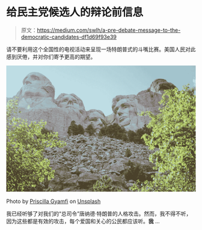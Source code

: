# 给民主党候选人的辩论前信息

> 原文：<https://medium.com/swlh/a-pre-debate-message-to-the-democratic-candidates-df1d69f93e39>

请不要利用这个全国性的电视活动来呈现一场特朗普式的斗嘴比赛。美国人民对此感到厌倦，并对你们寄予更高的期望。

![](img/c55532849f7607d2034262f09b618c92.png)

Photo by [Priscilla Gyamfi](https://unsplash.com/@queenofthedesert?utm_source=medium&utm_medium=referral) on [Unsplash](https://unsplash.com?utm_source=medium&utm_medium=referral)

我已经听够了对我们的“总司令”唐纳德·特朗普的人格攻击。然而，我不得不听，因为这些都是有效的攻击，每个爱国和关心的公民都应该听。**我** …